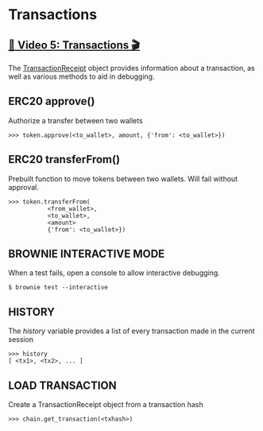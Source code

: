 # Transactions

## [🎥 Video 5: Transactions 🎬](https://www.youtube.com/watch?v=4n-wvaO-21o)


The [TransactionReceipt](https://eth-brownie.readthedocs.io/en/stable/core-transactions.html) object provides information about a transaction, as well as various methods to aid in debugging.


## ERC20 approve()
Authorize a transfer between two wallets

	>>> token.approve(<to_wallet>, amount, {'from': <to_wallet>})


## ERC20 transferFrom()
Prebuilt function to move tokens between two wallets.  Will fail without approval.

	>>> token.transferFrom(
        	   <from_wallet>, 
	           <to_wallet>, 
	           <amount> 
	           {'from': <to_wallet>})


## BROWNIE INTERACTIVE MODE
When a test fails, open a console to allow interactive debugging.

	$ brownie test --interactive


## HISTORY
The _history_ variable provides a list of every transaction made in the current session

	>>> history
	[ <tx1>, <tx2>, ... ]


## LOAD TRANSACTION
Create a TransactionReceipt object from a transaction hash

	>>> chain.get_transaction(<txhash>)
